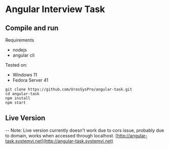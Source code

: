 # Angular Interview Task
## Compile and run
Requirements
- nodejs
- angular cli

Tested on:
- Windows 11
- Fedora Server 41
```
git clone https://github.com/UrosSysPro/angular-task.git
cd angular-task
npm install
npm start
```

## Live Version
-- Note: Live version currently doesn't work due to cors issue, probably due to domain, works when accessed through localhost.
[http://angular-task.systemvi.net](http://angular-task.systemvi.net)
